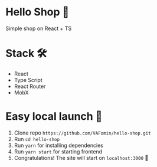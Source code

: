 # Hello Shop 🛒

Simple shop on React + TS

# Stack 🛠

- React
- Type Script
- React Router
- MobX

# Easy local launch 🚀

1. Clone repo `https://github.com/VAFomin/hello-shop.git`
2. Run `cd hello-shop`
3. Run `yarn` for installing dependencies
4. Run `yarn start` for starting frontend
5. Congratulations! The site will start on `localhost:3000` 🎉
